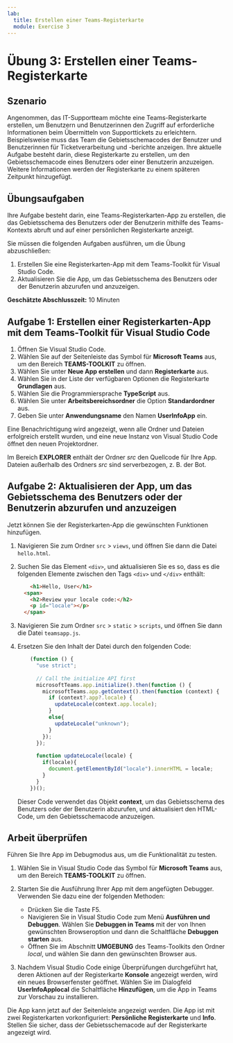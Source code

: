 ```yaml
---
lab:
  title: Erstellen einer Teams-Registerkarte
  module: Exercise 3
---
```


# Übung 3: Erstellen einer Teams-Registerkarte

## Szenario

Angenommen, das IT-Supportteam möchte eine Teams-Registerkarte erstellen, um Benutzern und Benutzerinnen den Zugriff auf erforderliche Informationen beim Übermitteln von Supporttickets zu erleichtern. Beispielsweise muss das Team die Gebietsschemacodes der Benutzer und Benutzerinnen für Ticketverarbeitung und -berichte anzeigen. Ihre aktuelle Aufgabe besteht darin, diese Registerkarte zu erstellen, um den Gebietsschemacode eines Benutzers oder einer Benutzerin anzuzeigen. Weitere Informationen werden der Registerkarte zu einem späteren Zeitpunkt hinzugefügt.

## Übungsaufgaben

Ihre Aufgabe besteht darin, eine Teams-Registerkarten-App zu erstellen, die das Gebietsschema des Benutzers oder der Benutzerin mithilfe des Teams-Kontexts abruft und auf einer persönlichen Registerkarte anzeigt.

Sie müssen die folgenden Aufgaben ausführen, um die Übung abzuschließen:

1. Erstellen Sie eine Registerkarten-App mit dem Teams-Toolkit für Visual Studio Code.
1. Aktualisieren Sie die App, um das Gebietsschema des Benutzers oder der Benutzerin abzurufen und anzuzeigen.

**Geschätzte Abschlusszeit:** 10 Minuten

## Aufgabe 1: Erstellen einer Registerkarten-App mit dem Teams-Toolkit für Visual Studio Code

1. Öffnen Sie Visual Studio Code.
1. Wählen Sie auf der Seitenleiste das Symbol für **Microsoft Teams** aus, um den Bereich **TEAMS-TOOLKIT** zu öffnen.
1. Wählen Sie unter **Neue App erstellen** und dann **Registerkarte** aus.
1. Wählen Sie in der Liste der verfügbaren Optionen die Registerkarte **Grundlagen** aus.
1. Wählen Sie die Programmiersprache **TypeScript** aus.
1. Wählen Sie unter **Arbeitsbereichsordner** die Option **Standardordner** aus.
1. Geben Sie unter **Anwendungsname** den Namen **UserInfoApp** ein.

Eine Benachrichtigung wird angezeigt, wenn alle Ordner und Dateien erfolgreich erstellt wurden, und eine neue Instanz von Visual Studio Code öffnet den neuen Projektordner.

Im Bereich **EXPLORER** enthält der Ordner *src* den Quellcode für Ihre App. Dateien außerhalb des Ordners *src* sind serverbezogen, z. B. der Bot.

## Aufgabe 2: Aktualisieren der App, um das Gebietsschema des Benutzers oder der Benutzerin abzurufen und anzuzeigen

Jetzt können Sie der Registerkarten-App die gewünschten Funktionen hinzufügen.

1. Navigieren Sie zum Ordner `src` > `views`, und öffnen Sie dann die Datei `hello.html`.
1. Suchen Sie das Element `<div>`, und aktualisieren Sie es so, dass es die folgenden Elemente zwischen den Tags `<div>` und `</div>` enthält:

    ```html
        <h1>Hello, User</h1>
      <span>
        <h2>Review your locale code:</h2>
        <p id="locale"></p>
      </span>
    ```

1. Navigieren Sie zum Ordner `src` > `static` > `scripts`, und öffnen Sie dann die Datei `teamsapp.js`.
1. Ersetzen Sie den Inhalt der Datei  durch den folgenden Code:

    ```typescript
        (function () {
          "use strict";
        
          // Call the initialize API first
          microsoftTeams.app.initialize().then(function () {
            microsoftTeams.app.getContext().then(function (context) {
              if (context?.app?.locale) {
                updateLocale(context.app.locale);
              }
              else{
                updateLocale("unknown");
              }
            });
          });
        
          function updateLocale(locale) {
            if(locale){
              document.getElementById("locale").innerHTML = locale;
            }
          }
        })();
    ```

    Dieser Code verwendet das Objekt **context**, um das Gebietsschema des Benutzers oder der Benutzerin abzurufen, und aktualisiert den HTML-Code, um den Gebietsschemacode anzuzeigen.

## Arbeit überprüfen

Führen Sie Ihre App im Debugmodus aus, um die Funktionalität zu testen.

1. Wählen Sie in Visual Studio Code das Symbol für **Microsoft Teams** aus, um den Bereich **TEAMS-TOOLKIT** zu öffnen.

2. Starten Sie die Ausführung Ihrer App mit dem angefügten Debugger. Verwenden Sie dazu eine der folgenden Methoden:

   - Drücken Sie die Taste F5.
   - Navigieren Sie in Visual Studio Code zum Menü **Ausführen und Debuggen**.  Wählen Sie **Debuggen in Teams** mit der von Ihnen gewünschten Browseroption und dann die Schaltfläche **Debuggen starten** aus.
   - Öffnen Sie im Abschnitt **UMGEBUNG** des Teams-Toolkits den Ordner *local*, und wählen Sie dann den gewünschten Browser aus.

3. Nachdem Visual Studio Code einige Überprüfungen durchgeführt hat, deren Aktionen auf der Registerkarte **Konsole** angezeigt werden, wird ein neues Browserfenster geöffnet. Wählen Sie im Dialogfeld **UserInfoApplocal** die Schaltfläche **Hinzufügen**, um die App in Teams zur Vorschau zu installieren.

Die App kann jetzt auf der Seitenleiste angezeigt werden. Die App ist mit zwei Registerkarten vorkonfiguriert: **Persönliche Registerkarte** und **Info**. Stellen Sie sicher, dass der Gebietsschemacode auf der Registerkarte angezeigt wird.
